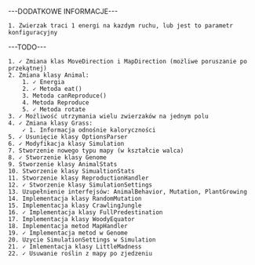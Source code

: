 ---DODATKOWE INFORMACJE---
    
    1. Zwierzak traci 1 energi na kazdym ruchu, lub jest to parametr konfiguracyjny

---TODO---

    1. ✓ Zmiana klas MoveDirection i MapDirection (możliwe poruszanie po przekątnej)
    2. Zmiana klasy Animal:
        1. ✓ Energia
        2. ✓ Metoda eat()
        3. Metoda canReproduce()
        4. Metoda Reproduce
        5. ✓ Metoda rotate
    3. ✓ Możliwość utrzymania wielu zwierzaków na jednym polu
    4. ✓ Zmiana klasy Grass:
        ✓ 1. Informacja odnośnie kaloryczności
    5. ✓ Usunięcie klasy OptionsParser
    6. ✓ Modyfikacja klasy Simulation
    7. Stworzenie nowego typu mapy (w kształcie walca)
    8. ✓ Stworzenie klasy Genome
    9. Stworzenie klasy AnimalStats
    10. Stworzenie klasy SimualtionStats
    11. Stworzenie klasy ReproductionHandler
    12. ✓ Stworzenie klasy SimulationSettings
    13. Uzupełnienie interfejsów: AnimalBehavior, Mutation, PlantGrowing
    14. Implementacja klasy RandomMutation
    15. Implementacja klasy CrawlingJungle
    16. ✓ Implementacja klasy FullPredestination
    17. Implementacja klasy WoodyEquator
    18. Implementacja metod MapHandler
    19. ✓ Implementacja metod w Genome
    20. Uzycie SimulationSettings w Simulation
    21. ✓ Imlementacja klasy LittleMadness
    22. ✓ Usuwanie roślin z mapy po zjedzeniu